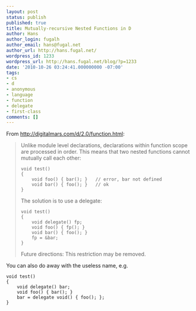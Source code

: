 ```yaml
---
layout: post
status: publish
published: true
title: Mutually-recursive Nested Functions in D
author: Hans
author_login: fugalh
author_email: hans@fugal.net
author_url: http://hans.fugal.net/
wordpress_id: 1233
wordpress_url: http://hans.fugal.net/blog/?p=1233
date: '2010-10-26 03:24:41.000000000 -07:00'
tags:
- cs
- d
- anonymous
- language
- function
- delegate
- first-class
comments: []
---
```

From <a href="http://digitalmars.com/d/2.0/function.html">http://digitalmars.com/d/2.0/function.html</a>:


<blockquote>
Unlike module level declarations, declarations within function scope are processed in order. This means that two nested functions cannot mutually call each other:

<pre><code>void test()
{
    void foo() { bar(); }	// error, bar not defined
    void bar() { foo(); }	// ok
}
</code></pre>

The solution is to use a delegate:

<pre><code>void test()
{
    void delegate() fp;
    void foo() { fp(); }
    void bar() { foo(); }
    fp = &bar;
}
</code></pre>

Future directions: This restriction may be removed.
</blockquote>

You can also do away with the useless name, e.g.
<pre><code>void test()
{
    void delegate() bar;
    void foo() { bar(); }
    bar = delegate void() { foo(); };
}</code></pre>
